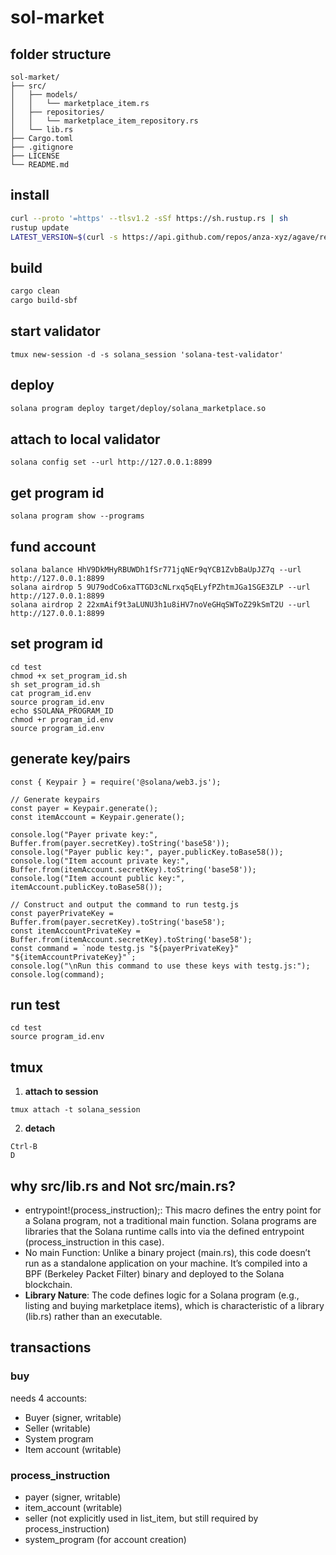 # sol-market

## folder structure
```
sol-market/
├── src/
│   ├── models/
│   │   └── marketplace_item.rs
│   ├── repositories/
│   │   └── marketplace_item_repository.rs
│   └── lib.rs
├── Cargo.toml
├── .gitignore
├── LICENSE
└── README.md
```

## install
```bash
curl --proto '=https' --tlsv1.2 -sSf https://sh.rustup.rs | sh
rustup update
LATEST_VERSION=$(curl -s https://api.github.com/repos/anza-xyz/agave/releases/latest | grep -oP '"tag_name": "\K[^"]+' | sed 's/^v//'); FORMATTED_VERSION="v$LATEST_VERSION"; echo "Latest Solana CLI version: $FORMATTED_VERSION"; sh -c "$(curl -sSfL https://release.anza.xyz/$FORMATTED_VERSION/install)"
```

## build
```bash
cargo clean
cargo build-sbf
```

## start validator
```
tmux new-session -d -s solana_session 'solana-test-validator'
```

## deploy
```bash
solana program deploy target/deploy/solana_marketplace.so
```

## attach to local validator
```
solana config set --url http://127.0.0.1:8899
```

## get program id
```
solana program show --programs
```

## fund account
```
solana balance HhV9DkMHyRBUWDh1fSr771jqNEr9qYCB1ZvbBaUpJZ7q --url http://127.0.0.1:8899
solana airdrop 5 9U79odCo6xaTTGD3cNLrxq5qELyfPZhtmJGa1SGE3ZLP --url http://127.0.0.1:8899
solana airdrop 2 22xmAif9t3aLUNU3h1u8iHV7noVeGHqSWToZ29kSmT2U --url http://127.0.0.1:8899
```

## set program id
```
cd test
chmod +x set_program_id.sh
sh set_program_id.sh
cat program_id.env
source program_id.env
echo $SOLANA_PROGRAM_ID
chmod +r program_id.env
source program_id.env
```

## generate key/pairs
```
const { Keypair } = require('@solana/web3.js');

// Generate keypairs
const payer = Keypair.generate();
const itemAccount = Keypair.generate();

console.log("Payer private key:", Buffer.from(payer.secretKey).toString('base58'));
console.log("Payer public key:", payer.publicKey.toBase58());
console.log("Item account private key:", Buffer.from(itemAccount.secretKey).toString('base58'));
console.log("Item account public key:", itemAccount.publicKey.toBase58());

// Construct and output the command to run testg.js
const payerPrivateKey = Buffer.from(payer.secretKey).toString('base58');
const itemAccountPrivateKey = Buffer.from(itemAccount.secretKey).toString('base58');
const command = `node testg.js "${payerPrivateKey}" "${itemAccountPrivateKey}"`;
console.log("\nRun this command to use these keys with testg.js:");
console.log(command);
```

## run test
```
cd test
source program_id.env
```



## tmux
1. **attach to session**
```
tmux attach -t solana_session
```

2. **detach**
```
Ctrl-B
D
```

## why src/lib.rs and Not src/main.rs?
- entrypoint!(process_instruction);: This macro defines the entry point for a Solana program, not a traditional main function. Solana programs are libraries that the Solana runtime calls into via the defined entrypoint (process_instruction in this case).
- No main Function: Unlike a binary project (main.rs), this code doesn’t run as a standalone application on your machine. It’s compiled into a BPF (Berkeley Packet Filter) binary and deployed to the Solana blockchain.
- **Library Nature**: The code defines logic for a Solana program (e.g., listing and buying marketplace items), which is characteristic of a library (lib.rs) rather than an executable.

## transactions

### buy
needs 4 accounts:
- Buyer (signer, writable)
- Seller (writable)
- System program
- Item account (writable)

### process_instruction
- payer (signer, writable)
- item_account (writable)
- seller (not explicitly used in list_item, but still required by process_instruction)
- system_program (for account creation)